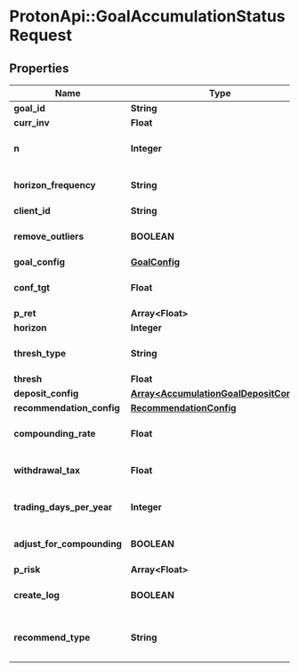 # ProtonApi::GoalAccumulationStatusRequest

## Properties
Name | Type | Description | Notes
------------ | ------------- | ------------- | -------------
**goal_id** | **String** |  | [optional] 
**curr_inv** | **Float** |  | [optional] 
**n** | **Integer** |  | [optional] [default to 1000]
**horizon_frequency** | **String** |  | [optional] [default to &#39;year&#39;]
**client_id** | **String** |  | [optional] 
**remove_outliers** | **BOOLEAN** |  | [optional] [default to true]
**goal_config** | [**GoalConfig**](GoalConfig.md) |  | [optional] 
**conf_tgt** | **Float** |  | [optional] [default to 0.9]
**p_ret** | **Array&lt;Float&gt;** |  | 
**horizon** | **Integer** |  | [optional] 
**thresh_type** | **String** |  | [optional] [default to &#39;perc&#39;]
**thresh** | **Float** |  | [optional] 
**deposit_config** | [**Array&lt;AccumulationGoalDepositConfig&gt;**](AccumulationGoalDepositConfig.md) |  | [optional] 
**recommendation_config** | [**RecommendationConfig**](RecommendationConfig.md) |  | [optional] 
**compounding_rate** | **Float** |  | [optional] [default to 0.0]
**withdrawal_tax** | **Float** |  | [optional] [default to 0.0]
**trading_days_per_year** | **Integer** |  | [optional] [default to 252]
**adjust_for_compounding** | **BOOLEAN** |  | [optional] [default to false]
**p_risk** | **Array&lt;Float&gt;** |  | 
**create_log** | **BOOLEAN** |  | [optional] [default to false]
**recommend_type** | **String** |  | [optional] [default to &#39;horizon&#39;]


